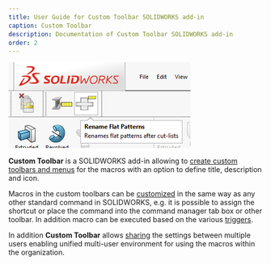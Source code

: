 ```yaml
---
title: User Guide for Custom Toolbar SOLIDWORKS add-in
caption: Custom Toolbar
description: Documentation of Custom Toolbar SOLIDWORKS add-in
order: 2
---
```

![Commands in the custom SOLIDWORKS toolbar](custom-sw-toolbar.png)

**Custom Toolbar** is a SOLIDWORKS add-in allowing to [create custom toolbars and menus](configuration) for the macros with an option to define title, description and icon.

Macros in the custom toolbars can be [customized](customization) in the same way as any other standard command in SOLIDWORKS, e.g. it is possible to assign the shortcut or place the command into the command manager tab box or other toolbar. In addition macro can be executed based on the various [triggers](configuration/triggers).

In addition **Custom Toolbar** allows [sharing](multi-user) the settings between multiple users enabling unified multi-user environment for using the macros within the organization.